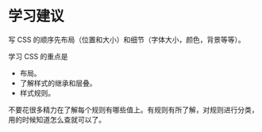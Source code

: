 # 学习建议
写 CSS 的顺序先布局（位置和大小）和细节（字体大小，颜色，背景等等）。

学习 CSS 的重点是
* 布局。
* 了解样式的继承和层叠。
* 样式规则。

不要花很多精力在了解每个规则有哪些值上。有规则有所了解，对规则进行分类，用的时候知道怎么查就可以了。

